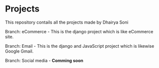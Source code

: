 # Projects
This repository contails all the projects made by Dhairya Soni

Branch: eCommerce - This is the django project which is like eCommerce site.

Branch: Email - This is the django and JavaScript project which is likewise Google Gmail.

Branch: Social media - **Comming soon**
